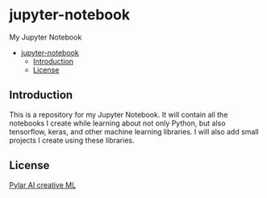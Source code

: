 # jupyter-notebook
My Jupyter Notebook
    
- [jupyter-notebook](#jupyter-notebook)
  - [Introduction](#introduction)
  - [License](#license)

## Introduction
This is a repository for my Jupyter Notebook.
It will contain all the notebooks I create while learning about not only Python, but also tensorflow, keras, and other machine learning libraries.  I will also add small projects I create using these libraries.

## License

[Pylar AI creative ML](./LICENSE)